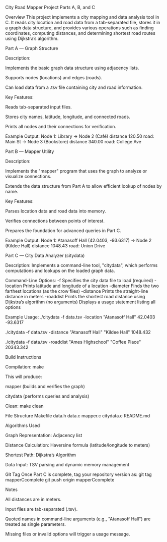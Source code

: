 City Road Mapper Project
Parts A, B, and C

Overview
This project implements a city mapping and data analysis tool in C.
It reads city location and road data from a tab-separated file, stores it in a graph data structure, and provides various operations such as finding coordinates, computing distances, and determining shortest road routes using Dijkstra’s algorithm.

Part A — Graph Structure

Description:

Implements the basic graph data structure using adjacency lists.

Supports nodes (locations) and edges (roads).

Can load data from a .tsv file containing city and road information.

Key Features:

Reads tab-separated input files.

Stores city names, latitude, longitude, and connected roads.

Prints all nodes and their connections for verification.

Example Output:
Node 1: Library
-> Node 2 (Café) distance 120.50 road: Main St
-> Node 3 (Bookstore) distance 340.00 road: College Ave

Part B — Mapper Utility

Description:

Implements the "mapper" program that uses the graph to analyze or visualize connections.

Extends the data structure from Part A to allow efficient lookup of nodes by name.

Key Features:

Parses location data and road data into memory.

Verifies connections between points of interest.

Prepares the foundation for advanced queries in Part C.

Example Output:
Node 1: Atanasoff Hall (42.0403, -93.6317)
-> Node 2 (Kildee Hall) distance 1048.43 road: Union Drive

Part C — City Data Analyzer (citydata)

Description:
Implements a command-line tool, "citydata", which performs computations and lookups on the loaded graph data.

Command-Line Options:
-f <filename> Specifies the city data file to load (required)
-location <name> Prints latitude and longitude of a location
-diameter Finds the two farthest locations (as the crow flies)
-distance <name1> <name2> Prints the straight-line distance in meters
-roaddist <name1> <name2> Prints the shortest road distance using Dijkstra’s algorithm
(no arguments) Displays a usage statement listing all options

Example Usage:
./citydata -f data.tsv -location "Atanasoff Hall"
42.0403 -93.6317

./citydata -f data.tsv -distance "Atanasoff Hall" "Kildee Hall"
1048.432

./citydata -f data.tsv -roaddist "Ames Highschool" "Coffee Place"
20343.342

Build Instructions

Compilation:
make

This will produce:

mapper (builds and verifies the graph)

citydata (performs queries and analysis)

Clean:
make clean

File Structure
Makefile
data.h
data.c
mapper.c
citydata.c
README.md

Algorithms Used

Graph Representation: Adjacency list

Distance Calculation: Haversine formula (latitude/longitude to meters)

Shortest Path: Dijkstra’s Algorithm

Data Input: TSV parsing and dynamic memory management

Git Tag
Once Part C is complete, tag your repository version as:
git tag mapperCcomplete
git push origin mapperCcomplete

Notes

All distances are in meters.

Input files are tab-separated (.tsv).

Quoted names in command-line arguments (e.g., "Atanasoff Hall") are treated as single parameters.

Missing files or invalid options will trigger a usage message.